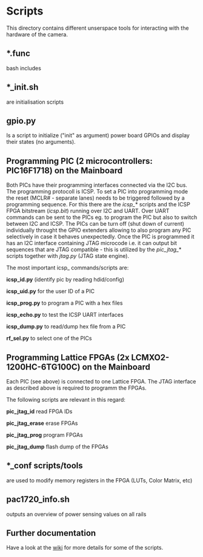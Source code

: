 # Scripts
This directory contains different unserspace tools for interacting with the hardware of the camera.


## *.func
bash includes


## *_init.sh 
are initialisation scripts


## gpio.py
Is a script to initialize ("init" as argument) power board GPIOs and display their states (no arguments).


## Programming PIC (2 microcontrollers: PIC16F1718) on the Mainboard
Both PICs have their programming interfaces connected via the I2C bus. The programming protocoll is ICSP.
To set a PIC into programming mode the reset (MCLR# - separate lanes) needs to be triggered followed by a programming sequence. 
For this there are the *icsp_** scripts and the ICSP FPGA bitstream (*icsp.bit*) running over I2C and UART.
Over UART commands can be sent to the PICs eg. to program the PIC but also to switch between I2C and ICSP.
The PICs can be turn off (shut down of current) individually throught the GPIO extenders allowing to also program any PIC selectively in case it behaves unexpectedly. Once the PIC is programmed it has an I2C interface containing JTAG microcode i.e. it can output bit sequences that are JTAG compatible - this is utilized by the *pic_jtag_** scripts together with *jtag.py* (JTAG state engine).

The most important icsp_ commands/scripts are:

**icsp_id.py** (identify pic by reading hdid/config)

**icsp_uid.py** for the user ID of a PIC

**icsp_prog.py** to program a PIC with a hex files

**icsp_echo.py** to test the ICSP UART interfaces

**icsp_dump.py** to read/dump hex file from a PIC

**rf_sel.py** to select one of the PICs


## Programming Lattice FPGAs (2x LCMXO2-1200HC-6TG100C) on the Mainboard
Each PIC (see above) is connected to one Lattice FPGA. The JTAG interface as described above is required to programm the FPGAs.

The following scripts are relevant in this regard:

**pic_jtag_id** read FPGA IDs

**pic_jtag_erase** erase FPGAs

**pic_jtag_prog** program FPGAs

**pic_jtag_dump** flash dump of the FPGAs


## *_conf scripts/tools 
are used to modify memory registers in the FPGA (LUTs, Color Matrix, etc)


## pac1720_info.sh
outputs an overview of power sensing values on all rails 


## Further documentation
Have a look at the [wiki](https://wiki.apertus.org/index.php/AXIOM_Beta/Manual) for more details for some of the scripts.
